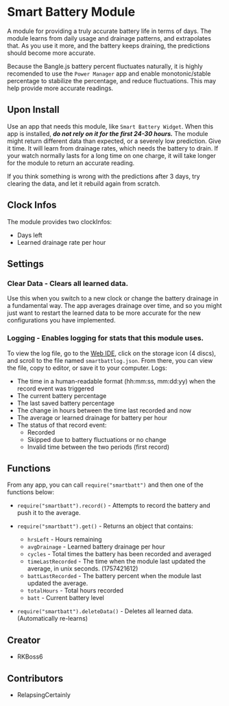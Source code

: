 # Smart Battery Module
A module for providing a truly accurate battery life in terms of days. The module learns from daily usage and drainage patterns, and extrapolates that. As you use it more, and the battery keeps draining, the predictions should become more accurate.

Because the Bangle.js battery percent fluctuates naturally, it is highly recomended to use the `Power Manager` app and enable monotonic/stable percentage to stabilize the percentage, and reduce fluctuations. This may help provide more accurate readings.
## Upon Install
Use an app that needs this module, like `Smart Battery Widget`.
When this app is installed, <i><b>do not rely on it for the first 24-30 hours.</b></i>
The module might return different data than expected, or a severely low prediction. Give it time. It will learn from drainage rates, which needs the battery to drain. If your watch normally lasts for a long time on one charge, it will take longer for the module to return an accurate reading.

If you think something is wrong with the predictions after 3 days, try clearing the data, and let it rebuild again from scratch.
## Clock Infos
The module provides two clockInfos:
- Days left
- Learned drainage rate per hour

## Settings
### Clear Data - Clears all learned data. 
Use this when you switch to a new clock or change the battery drainage in a fundamental way. The app averages drainage over time, and so you might just want to restart the learned data to be more accurate for the new configurations you have implemented.
### Logging - Enables logging for stats that this module uses. 
To view the log file, go to the [Web IDE](https://www.espruino.com/ide/#), click on the storage icon (4 discs), and scroll to the file named `smartbattlog.json`. From there, you can view the file, copy to editor, or save it to your computer.
Logs:
* The time in a human-readable format (hh:mm:ss, mm:dd:yy) when the record event was triggered
* The current battery percentage
* The last saved battery percentage
* The change in hours between the time last recorded and now
* The average or learned drainage for battery per hour
* The status of that record event:
  * Recorded
  * Skipped due to battery fluctuations or no change
  * Invalid time between the two periods (first record)
## Functions
From any app, you can call `require("smartbatt")` and then one of the functions below:
* `require("smartbatt").record()` - Attempts to record the battery and push it to the average.
* `require("smartbatt").get()` - Returns an object that contains:

  
  * `hrsLeft` - Hours remaining
  * `avgDrainage` - Learned battery drainage per hour
  * `cycles` - Total times the battery has been recorded and averaged
  * `timeLastRecorded` - The time when the module last updated the average, in unix seconds. (1757421612)
  * `battLastRecorded` - The battery percent when the module last updated the average.
  * `totalHours` - Total hours recorded
  * `batt` - Current battery level

* `require("smartbatt").deleteData()` - Deletes all learned data. (Automatically re-learns)
## Creator
- RKBoss6
## Contributors
- RelapsingCertainly
